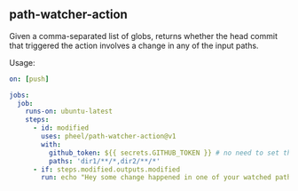 ## path-watcher-action

Given a comma-separated list of globs, returns whether the head commit that triggered the action involves a change in any of the input paths.

Usage:

```yaml
on: [push]

jobs:
  job:
    runs-on: ubuntu-latest
    steps:
      - id: modified
        uses: pheel/path-watcher-action@v1
        with:
          github_token: ${{ secrets.GITHUB_TOKEN }} # no need to set this secret, it is always available!
          paths: 'dir1/**/*,dir2/**/*'
      - if: steps.modified.outputs.modified
        run: echo "Hey some change happened in one of your watched paths!"
```
